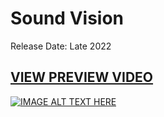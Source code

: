 # Sound Vision
Release Date: Late 2022
## [VIEW PREVIEW VIDEO](https://youtu.be/-33gpQ24XB8)

[![IMAGE ALT TEXT HERE](https://i.ytimg.com/vi/-33gpQ24XB8/hqdefault.jpg)](https://youtu.be/-33gpQ24XB8)
